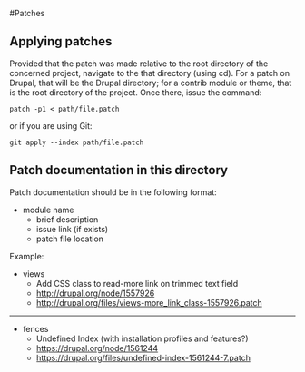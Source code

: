 #Patches

## Applying patches
Provided that the patch was made relative to the root directory of the concerned project, navigate to the that directory (using cd). For a patch on Drupal, that will be the Drupal directory; for a contrib module or theme, that is the root directory of the project. Once there, issue the command:

    patch -p1 < path/file.patch

or if you are using Git:

    git apply --index path/file.patch

## Patch documentation in this directory
Patch documentation should be in the following format:

* module name
  * brief description
  * issue link (if exists)
  * patch file location

Example:

* views
  * Add CSS class to read-more link on trimmed text field
  * http://drupal.org/node/1557926
  * http://drupal.org/files/views-more_link_class-1557926.patch

---
* fences
  * Undefined Index (with installation profiles and features?)
  * https://drupal.org/node/1561244
  * https://drupal.org/files/undefined-index-1561244-7.patch
